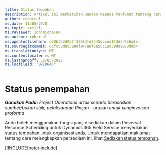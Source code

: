 ```yaml
---
title: Status tempahan
description: Artikel ini memberikan pautan kepada maklumat tentang cara menyediakan status tempahan untuk Project Operations.
author: ruhercul
ms.date: 11/05/2020
ms.topic: article
ms.reviewer: johnmichalak
ms.author: ruhercul
ms.openlocfilehash: d58bf32d9bff3958dfe2345dcced1f3d54956a8e
ms.sourcegitcommit: 6cfc50d89528df977a8f6a55c1ad39d99800d9b4
ms.translationtype: MT
ms.contentlocale: ms-MY
ms.lasthandoff: 06/03/2022
ms.locfileid: "8918645"
---
```

# <a name="booking-statuses"></a>Status penempahan

_**Gunakan Pada:** Project Operations untuk senario berasaskan sumber/bukan stok, pelaksanaan Ringan - urusan untuk penginvoisan proforma_

Anda boleh menggunakan fungsi yang disediakan dalam Universal Resource Scheduling untuk Dynamics 365 Field Service menyediakan status tempahan untuk organisasi anda. Untuk mendapatkan maklumat tentang cara melengkapkan persediaan ini, lihat [Sediakan status tempahan](/dynamics365/field-service/set-up-booking-statuses).


[!INCLUDE[footer-include](../includes/footer-banner.md)]
